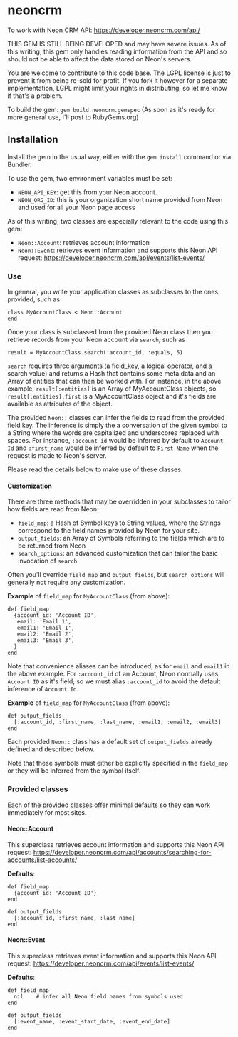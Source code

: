 # neoncrm

To work with Neon CRM API: https://developer.neoncrm.com/api/


THIS GEM IS STILL BEING DEVELOPED and may have severe issues.  As of this writing,
this gem only handles reading information from the API and so should not be able
to affect the data stored on Neon's servers.

You are welcome to contribute to this code base.  The LGPL license is just to prevent it
from being re-sold for profit.  If you fork it however for a separate implementation, LGPL might
limit your rights in distributing, so let me know if that's a problem.

To build the gem:  `gem build neoncrm.gemspec`
(As soon as it's ready for more general use, I'll post to RubyGems.org)

## Installation

Install the gem in the usual way, either with the `gem install` command or via Bundler.

To use the gem, two environment variables must be set:
* `NEON_API_KEY`:  get this from your Neon account.
* `NEON_ORG_ID`: this is your organization short name provided from Neon and used for all your Neon page access

As of this writing, two classes are especially relevant to the code using this gem:
* `Neon::Account`:  retrieves account information
* `Neon::Event`: retrieves event information and supports this Neon API request: https://developer.neoncrm.com/api/events/list-events/

### Use
In general, you write your application classes as subclasses to the ones provided, such as

    class MyAccountClass < Neon::Account
    end

Once your class is subclassed from the provided Neon class then you retrieve records from your Neon account via `search`, such as

    result = MyAccountClass.search(:account_id, :equals, 5)

`search` requires three arguments (a field_key, a logical operator, and a search value) and returns a Hash that contains some meta data and an Array of entities that can then be worked with.  For instance, in the above example, `result[:entities]` is an Array of MyAccountClass objects, so `result[:entities].first` is a MyAccountClass object and it's fields are available as attributes of the object.

The provided `Neon::` classes can infer the fields to read from the provided field key.  The inference is simply the a conversation of the given symbol to a String where the words are capitalized and underscores replaced with spaces.  For instance, `:account_id` would be inferred by default to `Account Id` and `:first_name` would be inferred by default to `First Name` when the request is made to Neon's server.

Please read the details below to make use of these classes.

#### Customization
There are three methods that may be overridden in your subclasses to tailor how fields are read from Neon:
* `field_map`: a Hash of Symbol keys to String values, where the Strings correspond to the field names provided by Neon for your site.
* `output_fields`: an Array of Symbols referring to the fields which are to be returned from Neon
* `search_options`: an advanced customization that can tailor the basic invocation of `search`

Often you'll override `field_map` and `output_fields`, but `search_options` will generally not require any customization.

**Example** of `field_map` for `MyAccountClass` (from above):

    def field_map
      {account_id: 'Account ID',
       email: 'Email 1',
       email1: 'Email 1',
       email2: 'Email 2',
       email3: 'Email 3',
      }
    end

Note that convenience aliases can be introduced, as for `email` and `email1` in the above example.   For `:account_id` of an Account, Neon normally uses `Account ID` as it's field, so we must alias `:account_id` to avoid the default inference of `Account Id`.

**Example** of `field_map` for `MyAccountClass` (from above):

    def output_fields
      [:account_id, :first_name, :last_name, :email1, :email2, :email3]
    end

Each provided `Neon::` class has a default set of `output_fields` already defined and described below.

Note that these symbols must either be explicitly specified in the `field_map` or they will be inferred from the symbol itself.

### Provided classes

Each of the provided classes offer minimal defaults so they can work immediately for most sites.

#### Neon::Account
This superclass retrieves account information and supports this Neon API request: https://developer.neoncrm.com/api/accounts/searching-for-accounts/list-accounts/

**Defaults**:

    def field_map
      {account_id: 'Account ID'}
    end

    def output_fields
      [:account_id, :first_name, :last_name]
    end

#### Neon::Event
This superclass retrieves event information and supports this Neon API request: https://developer.neoncrm.com/api/events/list-events/

**Defaults**:

    def field_map
      nil    # infer all Neon field names from symbols used
    end

    def output_fields
      [:event_name, :event_start_date, :event_end_date]
    end
